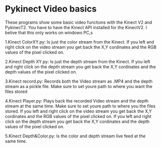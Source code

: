 # Pykinect Video basics

These programs show some basic video functions with the Kinect V2 and PykinecT2.
You have to have the Kinect API installed for the KinectV2.
I belive that this only works on windows PC,s

1.Kinect ColorXY.py: Is just the color stream from the Kinect. 
If you left and right click on the video stream you get back the X,Y cordinates and the RGB values of the pixel clicked on.

2.Kinect Depth XY.py: Is just the depth stream from the Kinect. 
If you left and right click on the depth stream you get back the X,Y cordinates and the depth values of the pixel clicked on.

3.Kinect record.py: Records both the Video stream as .MP4 and the depth stream as a pickle file.
Make sure to set youre path to where you want the files stored

4.Kinect Player.py: Plays back the recorded Video stream and the depth stream at the same time.
Make sure to set youre path to where you the files stored.
If you left and right click on the video stream you get back the X,Y cordinates and the RGB values of the pixel clicked on.
If you left and right click on the depth stream you get back the X,Y cordinates and the depth values of the pixel clicked on.

5.Kinect Depth&Color.py: Is the color and depth stream live feed at the same time.


